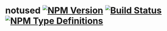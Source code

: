 # notused [![NPM Version](https://img.shields.io/npm/v/notused.svg)](https://www.npmjs.com/package/notused) [![Build Status](https://travis-ci.org/g-harel/notused.svg?branch=master)](https://travis-ci.org/g-harel/notused) [![NPM Type Definitions](https://img.shields.io/npm/types/notused.svg)](https://github.com/g-harel/notused)

<!--

checker string matcher
okwolo regexp exec reset

 -->
